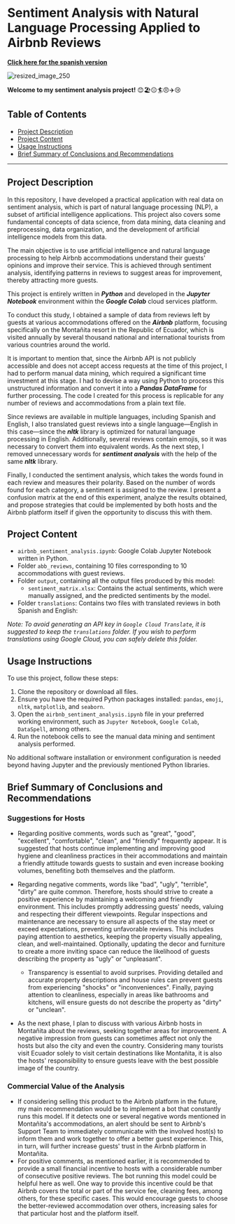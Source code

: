 # Sentiment Analysis with Natural Language Processing Applied to Airbnb Reviews

[**Click here for the spanish version**](https://github.com/carlos-calderon-cabezas/airbnb-sentiment-analysis/blob/main/README.md)

![resized_image_250](https://github.com/user-attachments/assets/745d3055-36a5-4a3e-9741-8ea364b179dd)

**Welcome to my sentiment analysis project!** 😊🏖️😐🏄😠✈️😢

## Table of Contents

- [Project Description](#project-description)
- [Project Content](#project-content)
- [Usage Instructions](#usage-instructions)
- [Brief Summary of Conclusions and Recommendations](#brief-summary-of-conclusions-and-recommendations)

---

## Project Description

In this repository, I have developed a practical application with real data on sentiment analysis, which is part of natural language processing (NLP), a subset of artificial intelligence applications. This project also covers some fundamental concepts of data science, from data mining, data cleaning and preprocessing, data organization, and the development of artificial intelligence models from this data.

The main objective is to use artificial intelligence and natural language processing to help Airbnb accommodations understand their guests' opinions and improve their service. This is achieved through sentiment analysis, identifying patterns in reviews to suggest areas for improvement, thereby attracting more guests.

This project is entirely written in ***Python*** and developed in the ***Jupyter Notebook*** environment within the ***Google Colab*** cloud services platform.

To conduct this study, I obtained a sample of data from reviews left by guests at various accommodations offered on the ***Airbnb*** platform, focusing specifically on the Montañita resort in the Republic of Ecuador, which is visited annually by several thousand national and international tourists from various countries around the world.

It is important to mention that, since the Airbnb API is not publicly accessible and does not accept access requests at the time of this project, I had to perform manual data mining, which required a significant time investment at this stage. I had to devise a way using Python to process this unstructured information and convert it into a ***Pandas DataFrame*** for further processing. The code I created for this process is replicable for any number of reviews and accommodations from a plain text file.

Since reviews are available in multiple languages, including Spanish and English, I also translated guest reviews into a single language—English in this case—since the ***nltk*** library is optimized for natural language processing in English. Additionally, several reviews contain emojis, so it was necessary to convert them into equivalent words. As the next step, I removed unnecessary words for ***sentiment analysis*** with the help of the same ***nltk*** library.

Finally, I conducted the sentiment analysis, which takes the words found in each review and measures their polarity. Based on the number of words found for each category, a sentiment is assigned to the review. I present a confusion matrix at the end of this experiment, analyze the results obtained, and propose strategies that could be implemented by both hosts and the Airbnb platform itself if given the opportunity to discuss this with them.

## Project Content

- `airbnb_sentiment_analysis.ipynb`: Google Colab Jupyter Notebook written in Python.
- Folder `abb_reviews`, containing 10 files corresponding to 10 accommodations with guest reviews.
- Folder `output`, containing all the output files produced by this model:
  - `sentiment_matrix.xlsx`: Contains the actual sentiments, which were manually assigned, and the predicted sentiments by the model.
- Folder `translations`: Contains two files with translated reviews in both Spanish and English:

*Note: To avoid generating an API key in `Google Cloud Translate`, it is suggested to keep the `translations` folder. If you wish to perform translations using Google Cloud, you can safely delete this folder.*

## Usage Instructions

To use this project, follow these steps:

1. Clone the repository or download all files.
2. Ensure you have the required Python packages installed: `pandas`, `emoji`, `nltk`, `matplotlib`, and `seaborn`.
3. Open the `airbnb_sentiment_analysis.ipynb` file in your preferred working environment, such as `Jupyter Notebook`, `Google Colab`, `DataSpell`, among others.
4. Run the notebook cells to see the manual data mining and sentiment analysis performed.

No additional software installation or environment configuration is needed beyond having Jupyter and the previously mentioned Python libraries.

## Brief Summary of Conclusions and Recommendations

### Suggestions for Hosts

- Regarding positive comments, words such as "great", "good", "excellent", "comfortable", "clean", and "friendly" frequently appear. It is suggested that hosts continue implementing and improving good hygiene and cleanliness practices in their accommodations and maintain a friendly attitude towards guests to sustain and even increase booking volumes, benefiting both themselves and the platform.

- Regarding negative comments, words like "bad", "ugly", "terrible", "dirty" are quite common. Therefore, hosts should strive to create a positive experience by maintaining a welcoming and friendly environment. This includes promptly addressing guests' needs, valuing and respecting their different viewpoints. Regular inspections and maintenance are necessary to ensure all aspects of the stay meet or exceed expectations, preventing unfavorable reviews. This includes paying attention to aesthetics, keeping the property visually appealing, clean, and well-maintained. Optionally, updating the decor and furniture to create a more inviting space can reduce the likelihood of guests describing the property as "ugly" or "unpleasant".

  - Transparency is essential to avoid surprises. Providing detailed and accurate property descriptions and house rules can prevent guests from experiencing "shocks" or "inconveniences". Finally, paying attention to cleanliness, especially in areas like bathrooms and kitchens, will ensure guests do not describe the property as "dirty" or "unclean".

- As the next phase, I plan to discuss with various Airbnb hosts in Montañita about the reviews, seeking together areas for improvement. A negative impression from guests can sometimes affect not only the hosts but also the city and even the country. Considering many tourists visit Ecuador solely to visit certain destinations like Montañita, it is also the hosts' responsibility to ensure guests leave with the best possible image of the country.

### Commercial Value of the Analysis

- If considering selling this product to the Airbnb platform in the future, my main recommendation would be to implement a bot that constantly runs this model. If it detects one or several negative words mentioned in Montañita's accommodations, an alert should be sent to Airbnb's Support Team to immediately communicate with the involved host(s) to inform them and work together to offer a better guest experience. This, in turn, will further increase guests' trust in the Airbnb platform in Montañita.
- For positive comments, as mentioned earlier, it is recommended to provide a small financial incentive to hosts with a considerable number of consecutive positive reviews. The bot running this model could be helpful here as well. One way to provide this incentive could be that Airbnb covers the total or part of the service fee, cleaning fees, among others, for these specific cases. This would encourage guests to choose the better-reviewed accommodation over others, increasing sales for that particular host and the platform itself.
